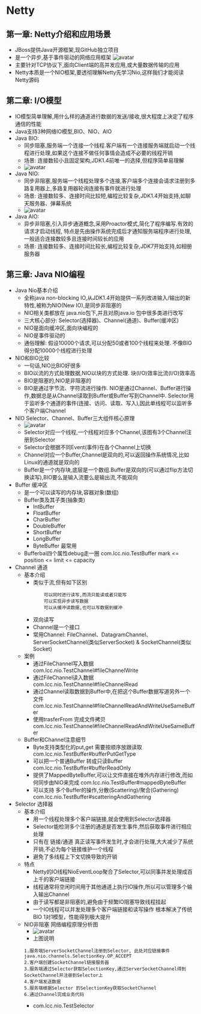 # Netty

## 第一章: Netty介绍和应用场景
* JBoss提供Java开源框架,现GitHub独立项目
* 是一个异步,基于事件驱动的网络应用框架 
  ![avatar](./src/main/resources/img/netty_event_driven.png)
* 主要针对TCP协议下,面向Client端的高并发应用,或大量数据传输的应用
* Netty本质是一个NIO框架,要透彻理解Netty先学习Nio,这样我们才能阅读Netty源码

## 第二章: I/O模型
* IO模型简单理解,用什么样的通道进行数据的发送/接收,很大程度上决定了程序通信的性能
* Java支持3种网络IO模型,BIO、NIO、AIO
* Java BIO: 
    * 同步阻塞,服务端一个连接一个线程.客户端有一个连接服务端就启动一个线程进行处理,如果这个连接不做任何事情会造成不必要的线程开销
    * 场景: 连接数较小且固定架构,JDK1.4前唯一的选择,但程序简单易理解
    * ![avatar](./src/main/resources/img/bio.png)
* Java NIO: 
    * 同步非阻塞,服务端一个线程处理多个连接,客户端多个连接会请求注册到多路复用器上,多路复用器轮询连接有事件就进行处理
    * 场景: 连接数较多、连接时间比较短,编程比较复杂,JDK1.4开始支持,如聊天服务器、弹幕系统
    * ![avatar](./src/main/resources/img/nio.png)
* Java AIO: 
    * 异步非阻塞,引入异步通道概念,采用Proactor模式,简化了程序编写.有效的请求才启动线程,
      特点是先由操作系统完成后才通知服务端程序进行处理,一般适合连接数较多且连接时间较长的应用
    * 场景: 连接数较多、连接时间比较长,编程比较复杂,JDK7开始支持,如相册服务器

## 第三章: Java NIO编程
* Java Nio基本介绍
    * 全称java non-blocking IO,从JDK1.4开始提供一系列改进输入/输出的新特性,被称为NIO(New IO),是同步非阻塞的
    * NIO相关类都放在 java.nio包下,并且对原java.io 包中很多类进行改写
    * 三大核心部分: Selector(选择器)、Channel(通道)、Buffer(缓冲区)
    * NIO是面向缓冲区,面向块编程的
    * NIO是事件驱动的
    * 通俗理解: 假设10000个请求,可以分配50或者100个线程来处理. 不像BIO得分配10000个线程进行处理
* NIO和BIO比较
    * 一句话,NIO比BIO好很多
    * BIO以流的方式处理数据,NIO以块的方式处理. 块(I/O)效率比流(I/O)效率高
    * BIO是阻塞的,NIO是非阻塞的
    * BIO是通过字节流、字符流进行操作. NIO是通过Channel、Buffer进行操作,数据总是从Channel读取到Buffer或Buffer写到Channel中.
      Selector用于监听多个通道的事件(连接、访问、读取、写入),因此单线程可以监听多个客户端Channel
* NIO Selector、Channel、Buffer三大组件核心原理
    * ![avatar](./src/main/resources/img/nio_selector_channel_buffer.png)
    * Selector对应一个线程,一个线程对应多个Channel,该图有3个Channel注册到Selector
    * Selector会根据不同Event(事件)在各个Channel上切换
    * Channel对应一个Buffer,Channel是双向的,可以返回操作系统情况,比如Linux的通道就是双向的
    * Buffer是一个内存块,底层是一个数组.Buffer是双向的(可以通过flip方法切换读写),BIO要么是输入流要么是输出流,不能双向
* Buffer 缓冲区
    * 是一个可以读写的内存块,容器对象(数组)
    * Buffer类及其子类(抽象类)
       * IntBuffer
       * FloatBuffer
       * CharBuffer
       * DoubleBuffer
       * ShortBuffer
       * LongBuffer
       * ByteBuffer 最常用
    * Bufferbai四个属性debug走一圈 com.lcc.nio.TestBuffer mark <= position <= limit <= capacity
* Channel 通道
    * 基本介绍
        * 类似于流,但有如下区别
            ```text
                可以同时进行读写,而流只能读或者只能写
                可以实现异步读写数据
                可以从缓冲读数据,也可以写数据到缓冲
            ```
        * 双向读写
        * Channel是一个接口 
        * 常用Channel: FileChannel、DatagramChannel、ServerSocketChannel(类似ServerSocket) & SocketChannel(类似Socket)
    * 案例
        * 通过FileChannel写入数据 com.lcc.nio.TestChannel#fileChannelWrite
        * 通过FileChannel读入数据 com.lcc.nio.TestChannel#fileChannelRead
        * 通过Channel读取数据到Buffer中,在把这个Buffer数据写道另外一个文件 com.lcc.nio.TestChannel#fileChannelReadAndWriteUseSameBuffer
        * 使用trasferFrom 完成文件拷贝 com.lcc.nio.TestChannel#fileChannelReadAndWriteUseSameBuffer
    * Buffer和Channel注意细节
        * Byte支持类型化的put,get 需要按顺序放跟读取 com.lcc.nio.TestBuffer#bufferPutGetType
        * 可以把一个普通Buffer 转成只读Buffer com.lcc.nio.TestBuffer#bufferReadOnly
        * 提供了MappedByteBuffer,可以让文件直接在堆外内存进行修改,而如何同步由NIO来完成 com.lcc.nio.TestBuffer#mappedByteBuffer
        * 可以支持 多个Buffer的操作,分散(Scattering)/聚合(Gathering) com.lcc.nio.TestBuffer#scatteringAndGathering
* Selector 选择器
    * 基本介绍
        * 用一个线程处理多个客户端链接,就会使用到Selector选择器 
        * Selector能检测多个注册的通道是否发生事件,然后获取事件进行相应处理
        * 只有在 链接/通道 真正读写事件发生时,才会进行处理,大大减少了系统开销,不必为每个链接维护一个线程
        * 避免了多线程上下文切换导致的开销
    * 特点
        * Netty的IO线程NioEventLoop聚合了Selector,可以同事并发处理成百上千的客户端链接
        * 线程通常将空闲时间用于其他通道上执行IO操作,所以可以管理多个输入输出Channel
        * 由于读写都是非阻塞的,避免由于频繁IO阻塞导致线程挂起
        * 一个IO线程可以并发处理多个客户端链接和读写操作 根本解决了传统BIO 1对1模型，性能得到极大提升
    * NIO非阻塞 网络编程原理分析图
        * ![avatar](./src/main/resources/img/selector_socket.png)
        * 上图说明
        ```text 
        1.服务端ServerSocketChannel注册到Selector, 此处对应链接事件 java.nio.channels.SelectionKey.OP_ACCEPT
        2.客户端创建SocketChannel链接服务器
        3.服务端通过Selector获取SelectionKey,通过ServerSocketChannel得到SocketChannel并注册到Selector上
        4.客户端发送数据
        5.服务端根据Selector 的SelectionKey获取SocketChannel
        6.通过Channel完成业务代码
        ```
        * com.lcc.nio.TestSelector